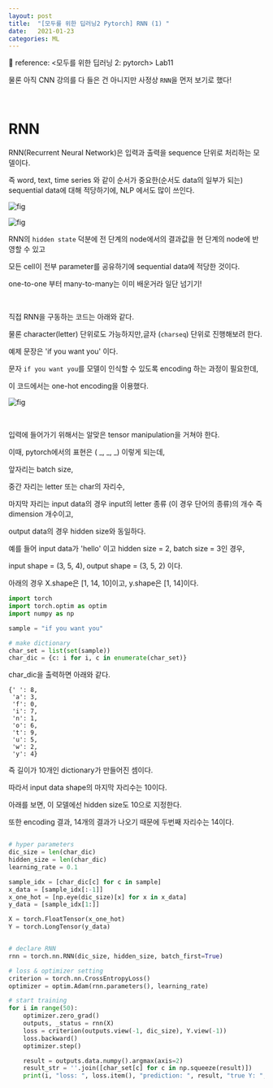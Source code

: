 ```yaml
---
layout: post
title:  "[모두를 위한 딥러닝2 Pytorch] RNN (1) "
date:   2021-01-23
categories: ML
---
```


🍳 reference: <모두를 위한 딥러닝 2: pytorch> Lab11



물론 아직 CNN 강의를 다 들은 건 아니지만 사정상 `RNN`을 먼저 보기로 했다!


<br>

# RNN

RNN(Recurrent Neural Network)은 입력과 출력을 sequence 단위로 처리하는 모델이다.

즉 word, text, time series 와 같이 순서가 중요한(순서도 data의 일부가 되는) sequential data에 대해 적당하기에, NLP 에서도 많이 쓰인다.



![fig](https://miro.medium.com/max/3172/1*mHimR6ok4bAEYhKESwhdrg.png)

![fig](https://i.imgur.com/s8nYcww.png)


RNN의 `hidden state` 덕분에 전 단계의 node에서의 결과값을 현 단계의 node에 반영할 수 있고


모든 cell이 전부 parameter를 공유하기에 sequential data에 적당한 것이다.


one-to-one 부터 many-to-many는 이미 배운거라 일단 넘기기!

<br>

직접 RNN을 구동하는 코드는 아래와 같다.

물론 character(letter) 단위로도 가능하지만,글자 (`charseq`) 단위로 진행해보려 한다.

예제 문장은 'if you want you' 이다.



문자 `if you want you`를 모델이 인식할 수 있도록 encoding 하는 과정이 필요한데,

이 코드에서는 one-hot encoding을 이용했다.


![fig](https://miro.medium.com/max/3758/1*O_pTwOZZLYZabRjw3Ga21A.png)



<br>

입력에 들어가기 위해서는 알맞은 tensor manipulation을 거쳐야 한다.

이때, pytorch에서의 표현은 ( _, _, _) 이렇게 되는데,

앞자리는 batch size,

중간 자리는 letter 또는 char의 자리수,

마지막 자리는 input data의 경우 input의 letter 종류 (이 경우 단어의 종류)의 개수 즉 dimension 개수이고,

output data의 경우 hidden size와 동일하다.




예를 들어 input data가 'hello' 이고 hidden size = 2, batch size = 3인 경우,

input shape = (3, 5, 4), output shape = (3, 5, 2) 이다.

아래의 경우 X.shape은 [1, 14, 10]이고, y.shape은 [1, 14]이다.




```python
import torch
import torch.optim as optim
import numpy as np

sample = "if you want you"

# make dictionary
char_set = list(set(sample))
char_dic = {c: i for i, c in enumerate(char_set)}

```

char_dic을 출력하면 아래와 같다.


```
{' ': 8,
 'a': 3,
 'f': 0,
 'i': 7,
 'n': 1,
 'o': 6,
 't': 9,
 'u': 5,
 'w': 2,
 'y': 4}
```

즉 길이가 10개인 dictionary가 만들어진 셈이다.

따라서 input data shape의 마지막 자리수는 10이다.

아래를 보면, 이 모델에선 hidden size도 10으로 지정한다.

또한 encoding 결과, 14개의 결과가 나오기 때문에 두번째 자리수는 14이다.



```python

# hyper parameters
dic_size = len(char_dic)
hidden_size = len(char_dic)
learning_rate = 0.1

sample_idx = [char_dic[c] for c in sample]
x_data = [sample_idx[:-1]]
x_one_hot = [np.eye(dic_size)[x] for x in x_data]
y_data = [sample_idx[1:]]

X = torch.FloatTensor(x_one_hot)
Y = torch.LongTensor(y_data)
```


```python

# declare RNN
rnn = torch.nn.RNN(dic_size, hidden_size, batch_first=True)

# loss & optimizer setting
criterion = torch.nn.CrossEntropyLoss()
optimizer = optim.Adam(rnn.parameters(), learning_rate)

# start training
for i in range(50):
    optimizer.zero_grad()
    outputs, _status = rnn(X)
    loss = criterion(outputs.view(-1, dic_size), Y.view(-1))
    loss.backward()
    optimizer.step()

    result = outputs.data.numpy().argmax(axis=2)
    result_str = ''.join([char_set[c] for c in np.squeeze(result)])
    print(i, "loss: ", loss.item(), "prediction: ", result, "true Y: ", y_data, "prediction str: ", result_str)
```

<br>
